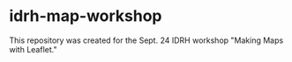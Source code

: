 # idrh-map-workshop
This repository was created for the Sept. 24 IDRH workshop "Making Maps with Leaflet."
